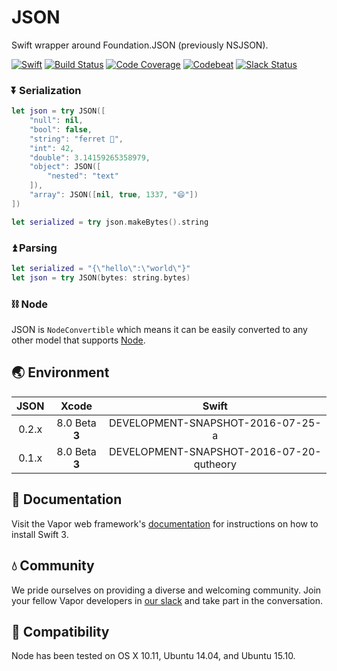 # JSON

Swift wrapper around Foundation.JSON (previously NSJSON).

[![Swift](http://img.shields.io/badge/swift-v3.0--dev.07.25-orange.svg)](#-environment)
[![Build Status](https://travis-ci.org/qutheory/json.svg?branch=master)](https://travis-ci.org/qutheory/core)
[![Code Coverage](https://codecov.io/gh/qutheory/json/branch/master/graph/badge.svg)](https://codecov.io/gh/qutheory/json)
[![Codebeat](https://codebeat.co/badges/a793ad97-47e3-40d9-82cf-2aafc516ef4e)](https://codebeat.co/projects/github-com-qutheory-core)
[![Slack Status](http://slack.qutheory.io/badge.svg)](http://slack.qutheory.io)

### ⏬ Serialization

```swift
let json = try JSON([
    "null": nil,
    "bool": false,
    "string": "ferret 🚀",
    "int": 42,
    "double": 3.14159265358979,
    "object": JSON([
        "nested": "text"
    ]),
    "array": JSON([nil, true, 1337, "😄"])
])

let serialized = try json.makeBytes().string
```

### ⏫ Parsing

```swift
let serialized = "{\"hello\":\"world\"}"
let json = try JSON(bytes: string.bytes)
```

### ⛓ Node

JSON is `NodeConvertible` which means it can be easily converted to any other model that supports [Node](https://github.com/qutheory/node).

## 🌏 Environment

|JSON|Xcode|Swift|
|:-:|:-:|:-:|
|0.2.x|8.0 Beta **3**|DEVELOPMENT-SNAPSHOT-2016-07-25-a|
|0.1.x|8.0 Beta **3**|DEVELOPMENT-SNAPSHOT-2016-07-20-qutheory|

## 📖 Documentation

Visit the Vapor web framework's [documentation](http://docs.qutheory.io) for instructions on how to install Swift 3.

## 💧 Community

We pride ourselves on providing a diverse and welcoming community. Join your fellow Vapor developers in [our slack](slack.qutheory.io) and take part in the conversation.

## 🔧 Compatibility

Node has been tested on OS X 10.11, Ubuntu 14.04, and Ubuntu 15.10.
